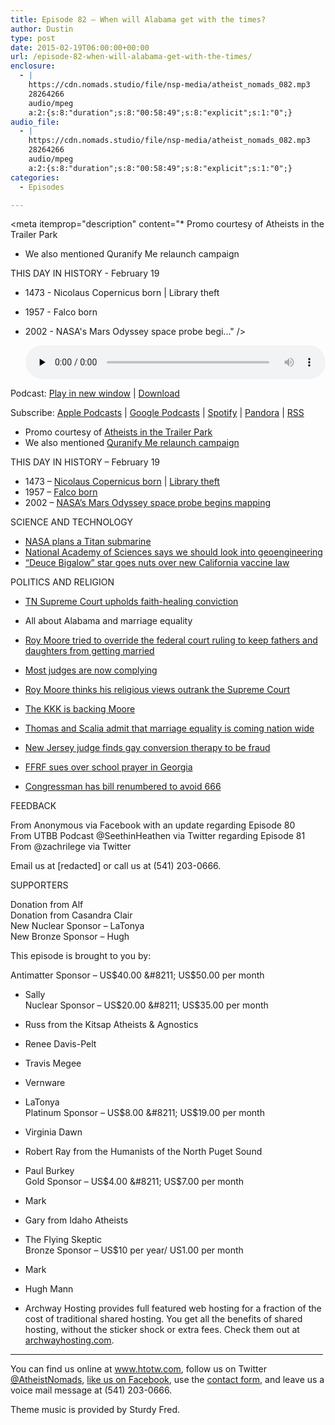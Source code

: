 ```yaml
---
title: Episode 82 – When will Alabama get with the times?
author: Dustin
type: post
date: 2015-02-19T06:00:00+00:00
url: /episode-82-when-will-alabama-get-with-the-times/
enclosure:
  - |
    https://cdn.nomads.studio/file/nsp-media/atheist_nomads_082.mp3
    28264266
    audio/mpeg
    a:2:{s:8:"duration";s:8:"00:58:49";s:8:"explicit";s:1:"0";}
audio_file:
  - |
    https://cdn.nomads.studio/file/nsp-media/atheist_nomads_082.mp3
    28264266
    audio/mpeg
    a:2:{s:8:"duration";s:8:"00:58:49";s:8:"explicit";s:1:"0";}
categories:
  - Episodes

---
```

<div itemscope itemtype="http://schema.org/AudioObject">
  <meta itemprop="name" content="Episode 82 &#8211; When will Alabama get with the times?" />
  
  <meta itemprop="uploadDate" content="2015-02-18T23:00:00-07:00" />
  
  <meta itemprop="encodingFormat" content="audio/mpeg" />
  
  <meta itemprop="duration" content="PT58M49S" />
  
  <meta itemprop="description" content="* Promo courtesy of Atheists in the Trailer Park
* We also mentioned Quranify Me relaunch campaign

THIS DAY IN HISTORY - February 19

* 1473 - Nicolaus Copernicus born | Library theft
* 1957 - Falco born
* 2002 - NASA's Mars Odyssey space probe begi..." />
  
  <meta itemprop="contentUrl" content="https://dts.podtrac.com/redirect.mp3/cdn.nomads.studio/file/nsp-media/atheist_nomads_082.mp3" />
  
  <meta itemprop="contentSize" content="27.0" />
  </p> 
  
  <div class="powerpress_player" id="powerpress_player_8337">
    <audio class="wp-audio-shortcode" id="audio-5156-81" preload="none" style="width: 100%;" controls="controls"><source type="audio/mpeg" src="https://dts.podtrac.com/redirect.mp3/cdn.nomads.studio/file/nsp-media/atheist_nomads_082.mp3?_=81" /><a href="https://dts.podtrac.com/redirect.mp3/cdn.nomads.studio/file/nsp-media/atheist_nomads_082.mp3">https://dts.podtrac.com/redirect.mp3/cdn.nomads.studio/file/nsp-media/atheist_nomads_082.mp3</a></audio>
  </div>
</div>

<p class="powerpress_links powerpress_links_mp3">
  Podcast: <a href="https://dts.podtrac.com/redirect.mp3/cdn.nomads.studio/file/nsp-media/atheist_nomads_082.mp3" class="powerpress_link_pinw" target="_blank" title="Play in new window" onclick="return powerpress_pinw('https://htotw.com/?powerpress_pinw=5156-podcast');" rel="nofollow">Play in new window</a> | <a href="https://dts.podtrac.com/redirect.mp3/cdn.nomads.studio/file/nsp-media/atheist_nomads_082.mp3" class="powerpress_link_d" title="Download" rel="nofollow" download="atheist_nomads_082.mp3">Download</a>
</p>

<p class="powerpress_links powerpress_subscribe_links">
  Subscribe: <a href="https://podcasts.apple.com/us/podcast/humanists-take-on-the-world/id530050098?mt=2&ls=1" class="powerpress_link_subscribe powerpress_link_subscribe_itunes" target="_blank" title="Subscribe on Apple Podcasts" rel="nofollow">Apple Podcasts</a> | <a href="https://www.google.com/podcasts?feed=aHR0cDovL2F0aGVpc3Rub21hZHMubGlic3luLmNvbS9yc3M%3D" class="powerpress_link_subscribe powerpress_link_subscribe_googleplay" target="_blank" title="Subscribe on Google Podcasts" rel="nofollow">Google Podcasts</a> | <a href="https://open.spotify.com/show/3LzK2xZGike6Tc1GEMtMbr?si=LieN9SNuTpq96smuaUsH8A" class="powerpress_link_subscribe powerpress_link_subscribe_spotify" target="_blank" title="Subscribe on Spotify" rel="nofollow">Spotify</a> | <a href="https://www.pandora.com/podcast/atheist-nomads/PC:10122?corr=62071012&part=ug" class="powerpress_link_subscribe powerpress_link_subscribe_pandora" target="_blank" title="Subscribe on Pandora" rel="nofollow">Pandora</a> | <a href="https://htotw.com/feed/podcast/" class="powerpress_link_subscribe powerpress_link_subscribe_rss" target="_blank" title="Subscribe via RSS" rel="nofollow">RSS</a>
</p>

* Promo courtesy of <a href="http://tparkatheist.blogspot.com/" target="_blank" rel="noopener">Atheists in the Trailer Park</a>  
* We also mentioned [Quranify Me relaunch campaign][1]

THIS DAY IN HISTORY &#8211; February 19

* 1473 &#8211; <a href="http://en.wikipedia.org/wiki/Nicolaus_Copernicus" target="_blank" rel="noopener">Nicolaus Copernicus born</a> | <a href="http://www.9news.com.au/world/2015/02/15/03/09/stolen-books-by-copernicus-and-galileo-returned-to-library&quot;" target="_blank" rel="noopener">Library theft</a>  
* 1957 &#8211; <a href="http://en.wikipedia.org/wiki/Falco_%28musician%29" target="_blank" rel="noopener">Falco born</a>  
* 2002 &#8211; <a href="http://en.wikipedia.org/wiki/2001_Mars_Odyssey" target="_blank" rel="noopener">NASA&#8217;s Mars Odyssey space probe begins mapping</a>

SCIENCE AND TECHNOLOGY

* <a href="http://www.newkerala.com/news/2015/fullnews-19245.html" target="_blank" rel="noopener">NASA plans a Titan submarine</a>  
* <a href="http://www.cbc.ca/m/news/technology/geoengineering-to-cool-the-earth-nas-proposes-a-serious-look-1.2953100" target="_blank" rel="noopener">National Academy of Sciences says we should look into geoengineering</a>  
* <a href="http://www.10news.com/news/local-politician-goes-toe-to-toe-with-deuce-bigalow-actor-over-proposed-changes-to-vaccination-law" target="_blank" rel="noopener">“Deuce Bigalow” star goes nuts over new California vaccine law</a>

POLITICS AND RELIGION

* <a href="http://www.tennessean.com/story/news/2015/02/13/supreme-court-faith-healing-law-stands/23385613/" target="_blank" rel="noopener">TN Supreme Court upholds faith-healing conviction</a>

* All about Alabama and marriage equality

* <a href="http://www.rawstory.com/rs/2015/02/alabamas-roy-moore-i-blocked-gay-marriages-because-father-daughter-weddings-were-next/" target="_blank" rel="noopener">Roy Moore tried to override the federal court ruling to keep fathers and daughters from getting married</a>  
* <a href="http://www.nytimes.com/2015/02/14/us/most-alabama-counties-are-granting-same-sex-marriage-licenses.html" target="_blank" rel="noopener">Most judges are now complying</a>  
* <a href="http://www.rawstory.com/rs/2015/02/roy-moore-if-supreme-court-changes-gods-organic-law-on-marriage-i-would-not-be-bound-thereby/" target="_blank" rel="noopener">Roy Moore thinks his religious views outrank the Supreme Court</a>  
* <a href="http://www.salon.com/2015/02/14/kkk_issues_call_to_arms_over_alabama_same_sex_marriage_ruling_partner/" target="_blank" rel="noopener">The KKK is backing Moore</a>  
* <a href="http://www.slate.com/blogs/outward/2015/02/09/the_supreme_court_just_admitted_it_s_going_to_rule_for_gay_marriage.html" target="_blank" rel="noopener">Thomas and Scalia admit that marriage equality is coming nation wide</a>

* <a href="http://www.nj.com/politics/index.ssf/2015/02/therapists_who_say_homosexuality_can_be_cured_are.html" target="_blank" rel="noopener">New Jersey judge finds gay conversion therapy to be fraud</a>  
* <a href="http://ffrf.org/news/news-releases/item/22342-ffrf-sues-over-egregious-school-prayer-in-swainsboro-ga" target="_blank" rel="noopener">FFRF sues over school prayer in Georgia</a>  
* <a href="http://thehill.com/policy/energy-environment/231787-republican-avoids-apocalyptic-666" target="_blank" rel="noopener">Congressman has bill renumbered to avoid 666</a>

FEEDBACK

From Anonymous via Facebook with an update regarding Episode 80  
From UTBB Podcast @SeethinHeathen via Twitter regarding Episode 81  
From @zachrilege via Twitter

Email us at [redacted] or call us at (541) 203-0666.

SUPPORTERS

Donation from Alf  
Donation from Casandra Clair  
New Nuclear Sponsor &#8211; LaTonya  
New Bronze Sponsor &#8211; Hugh

This episode is brought to you by:

Antimatter Sponsor &#8211; US$40.00 &#8211; US$50.00 per month  
* Sally  
Nuclear Sponsor &#8211; US$20.00 &#8211; US$35.00 per month  
* Russ from the Kitsap Atheists & Agnostics  
* Renee Davis-Pelt  
* Travis Megee  
* Vernware  
* LaTonya  
Platinum Sponsor &#8211; US$8.00 &#8211; US$19.00 per month  
* Virginia Dawn  
* Robert Ray from the Humanists of the North Puget Sound  
* Paul Burkey  
Gold Sponsor &#8211; US$4.00 &#8211; US$7.00 per month  
* Mark  
* Gary from Idaho Atheists  
* The Flying Skeptic  
Bronze Sponsor &#8211; US$10 per year/ US1.00 per month  
* Mark  
* Hugh Mann

* Archway Hosting provides full featured web hosting for a fraction of the cost of traditional shared hosting. You get all the benefits of shared hosting, without the sticker shock or extra fees. Check them out at <a href="http://archwayhosting.com/" target="_blank" rel="noopener">archwayhosting.com</a>.

<hr width="500" />

You can find us online at <a href="https://www.htotw.com/" target="_blank" rel="noopener">www.htotw.com</a>, follow us on Twitter <a href="https://twitter.com/AtheistNomads" target="_blank" rel="noopener">@AtheistNomads</a>, <a href="https://htotw.com/facebook" target="_blank" rel="noopener">like us on Facebook</a>, use the [contact form](https://htotw.com/contact), and leave us a voice mail message at (541) 203-0666.

Theme music is provided by Sturdy Fred.

 [1]: http://teespring.com/fairiesbeforefacts
